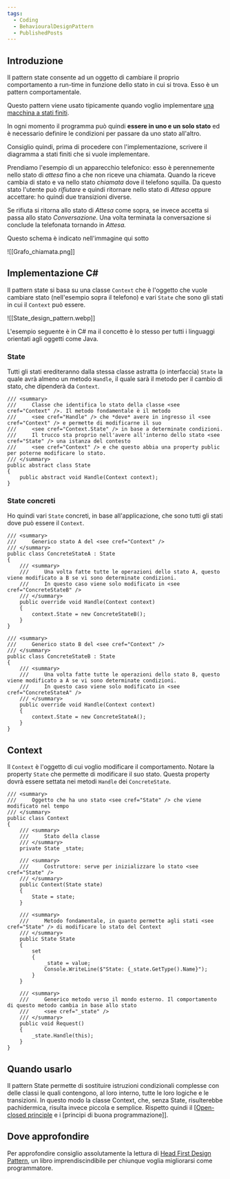 ```yaml
---
tags:
  - Coding
  - BehaviouralDesignPattern
  - PublishedPosts
---
```

## Introduzione

Il pattern state consente ad un oggetto di cambiare il proprio comportamento a run-time in funzione dello stato in cui si trova. Esso è un pattern comportamentale.

Questo pattern viene usato tipicamente quando voglio implementare [una macchina a stati finiti](https://it.wikipedia.org/wiki/Automa_a_stati_finiti).

In ogni momento il programma può quindi **essere in uno e un solo stato** ed è necessario definire le condizioni per passare da uno stato all'altro.

Consiglio quindi, prima di procedere con l'implementazione, scrivere il diagramma a stati finiti che si vuole implementare.

Prendiamo l'esempio di un apparecchio telefonico: esso è perennemente nello stato di _attesa_ fino a che non riceve una chiamata. Quando la riceve cambia di stato e va nello stato _chiamata_ dove il telefono squilla. Da questo stato l'utente può _rifiutare_ e quindi ritornare nello stato di _Attesa_ oppure accettare: ho quindi due transizioni diverse.

Se rifiuta si ritorna allo stato di _Attesa_ come sopra, se invece accetta si passa allo stato _Conversazione_. Una volta terminata la conversazione si conclude la telefonata tornando in _Attesa._

Questo schema è indicato nell'immagine qui sotto

![[Grafo_chiamata.png]]

## Implementazione C#

Il pattern state si basa su una classe `Context` che è l'oggetto che vuole cambiare stato (nell'esempio sopra il telefono) e vari `State` che sono gli stati in cui il `Context` può essere.

![[State_design_pattern.webp]]

L'esempio seguente è in C# ma il concetto è lo stesso per tutti i linguaggi orientati agli oggetti come Java.

### State

Tutti gli stati erediteranno dalla stessa classe astratta (o interfaccia) `State` la quale avrà almeno un metodo `Handle`, il quale sarà il metodo per il cambio di stato, che dipenderà da `Context`.
```CSharp
/// <summary>
///     Classe che identifica lo stato della classe <see cref="Context" />. Il metodo fondamentale è il metodo
///     <see cref="Handle" /> che *deve* avere in ingresso il <see cref="Context" /> e permette di modificarne il suo
///     <see cref="Context.State" /> in base a determinate condizioni.
///     Il trucco sta proprio nell'avere all'interno dello stato <see cref="State" /> una istanza del contesto
///     <see cref="Context" /> e che questo abbia una property public per poterne modificare lo stato.
/// </summary>
public abstract class State
{
    public abstract void Handle(Context context);
}
```

### State concreti

Ho quindi vari `State` concreti, in base all'applicazione, che sono tutti gli stati dove può essere il `Context`.
```CSharp
/// <summary>
///     Generico stato A del <see cref="Context" />
/// </summary>
public class ConcreteStateA : State
{
    /// <summary>
    ///     Una volta fatte tutte le operazioni dello stato A, questo viene modificato a B se vi sono determinate condizioni.
    ///     In questo caso viene solo modificato in <see cref="ConcreteStateB" />
    /// </summary>
    public override void Handle(Context context)
    {
        context.State = new ConcreteStateB();
    }
}

/// <summary>
///     Generico stato B del <see cref="Context" />
/// </summary>
public class ConcreteStateB : State
{
    /// <summary>
    ///     Una volta fatte tutte le operazioni dello stato B, questo viene modificato a A se vi sono determinate condizioni.
    ///     In questo caso viene solo modificato in <see cref="ConcreteStateA" />
    /// </summary>
    public override void Handle(Context context)
    {
        context.State = new ConcreteStateA();
    }
}
```

## Context

Il `Context` è l'oggetto di cui voglio modificare il comportamento. Notare la property `State` che permette di modificare il suo stato. Questa property dovrà essere settata nei metodi `Handle` dei `ConcreteState`.
```CSharp
/// <summary>
///     Oggetto che ha uno stato <see cref="State" /> che viene modificato nel tempo
/// </summary>
public class Context
{
    /// <summary>
    ///     Stato della classe
    /// </summary>
    private State _state;

    /// <summary>
    ///     Costruttore: serve per inizializzare lo stato <see cref="State" />
    /// </summary>
    public Context(State state)
    {
        State = state;
    }

    /// <summary>
    ///     Metodo fondamentale, in quanto permette agli stati <see cref="State" /> di modificare lo stato del Context
    /// </summary>
    public State State
    {
        set
        {
            _state = value;
            Console.WriteLine($"State: {_state.GetType().Name}");
        }
    }

    /// <summary>
    ///     Generico metodo verso il mondo esterno. Il comportamento di questo metodo cambia in base allo stato
    ///     <see cref="_state" />
    /// </summary>
    public void Request()
    {
        _state.Handle(this);
    }
}
```

## Quando usarlo

Il pattern State permette di sostituire istruzioni condizionali complesse con delle classi le quali contengono, al loro interno, tutte le loro logiche e le transizioni. In questo modo la classe Context, che, senza State, risulterebbe pachidermica, risulta invece piccola e semplice. Rispetto quindi il [[Open-closed principle](https://en.wikipedia.org/wiki/Open%E2%80%93closed_principle) e i [principi di buona programmazione]].

## Dove approfondire

Per approfondire consiglio assolutamente la lettura di [Head First Design Pattern](https://amzn.to/3EMwLsV), un libro imprendiscindibile per chiunque voglia migliorarsi come programmatore.